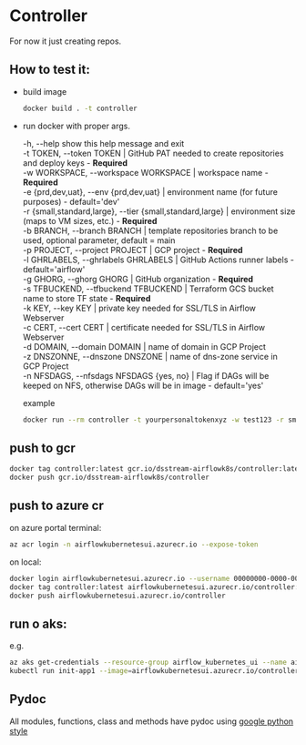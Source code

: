 # Controller

For now it just creating repos.
## How to test it:
- build image
  ```sh
  docker build . -t controller
  ```
- run docker with proper args.

  -h, --help            show this help message and exit  
  -t TOKEN, --token TOKEN | GitHub PAT needed to create repositories and deploy keys - <b>Required</b>  
  -w WORKSPACE, --workspace WORKSPACE | workspace name - <b>Required</b>  
  -e {prd,dev,uat}, --env {prd,dev,uat} | environment name (for future purposes) - default='dev'  
  -r {small,standard,large}, --tier {small,standard,large} | environment size (maps to VM sizes, etc.) - <b>Required</b>  
  -b BRANCH, --branch BRANCH | template repositories branch to be used, optional parameter, default = main  
  -p PROJECT, --project PROJECT | GCP project - <b>Required</b>  
  -l GHRLABELS, --ghrlabels GHRLABELS | GitHub Actions runner labels - default='airflow'  
  -g GHORG, --ghorg GHORG | GitHub organization - <b>Required</b>  
  -s TFBUCKEND, --tfbuckend TFBUCKEND | Terraform GCS bucket name to store TF state - <b>Required</b>  
  -k KEY, --key KEY | private key needed for SSL/TLS in Airflow Webserver  
  -c CERT, --cert CERT | certificate needed for SSL/TLS in Airflow Webserver  
  -d DOMAIN, --domain DOMAIN | name of domain in GCP Project  
  -z DNSZONNE, --dnszone DNSZONE | name of dns-zone service in GCP Project  
  -n NFSDAGS, --nfsdags NFSDAGS {yes, no} | Flag if DAGs will be keeped on NFS, otherwise DAGs will be in image - default='yes'  

  example
  ```sh
  docker run --rm controller -t yourpersonaltokenxyz -w test123 -r small -e dev -p infra-sandbox-352609 -l gcp,airee -k key -c cert -s test-mm-terra
  ```
## push to gcr

```sh
docker tag controller:latest gcr.io/dsstream-airflowk8s/controller:latest
docker push gcr.io/dsstream-airflowk8s/controller
```

## push to azure cr

on azure portal terminal:
```sh
az acr login -n airflowkubernetesui.azurecr.io --expose-token
```
on local:
```sh
docker login airflowkubernetesui.azurecr.io --username 00000000-0000-0000-0000-000000000000 --password __generated_token__
docker tag controller:latest airflowkubernetesui.azurecr.io/controller:latest
docker push airflowkubernetesui.azurecr.io/controller
```

## run o aks:
e.g.
```sh
az aks get-credentials --resource-group airflow_kubernetes_ui --name airflow_kubernetes_ui_test
kubectl run init-app1 --image=airflowkubernetesui.azurecr.io/controller:latest --restart=Never -i --rm -- -t GH_token -w test13 -r small
```

## Pydoc

All modules, functions, class and methods have pydoc using [google python style](https://github.com/google/styleguide/blob/gh-pages/pyguide.md#38-comments-and-docstrings)
